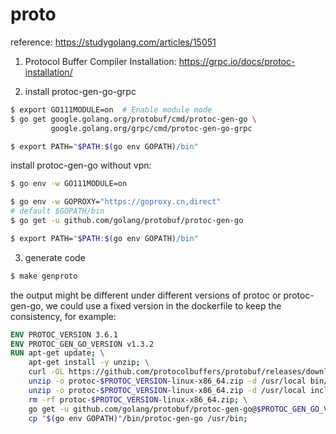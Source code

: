 # proto

reference: https://studygolang.com/articles/15051

1. Protocol Buffer Compiler Installation: https://grpc.io/docs/protoc-installation/

2. install protoc-gen-go-grpc

```sh
$ export GO111MODULE=on  # Enable module mode
$ go get google.golang.org/protobuf/cmd/protoc-gen-go \
         google.golang.org/grpc/cmd/protoc-gen-go-grpc

$ export PATH="$PATH:$(go env GOPATH)/bin"
```

install protoc-gen-go without vpn:

```sh
$ go env -w GO111MODULE=on

$ go env -w GOPROXY="https://goproxy.cn,direct" 
# default $GOPATH/bin
$ go get -u github.com/golang/protobuf/protoc-gen-go

$ export PATH="$PATH:$(go env GOPATH)/bin"
```

3. generate code

```sh
$ make genproto 
```

the output might be different under different versions of protoc or protoc-gen-go, we could use a fixed version in the dockerfile to keep the consistency, for example:

```dockerfile
ENV PROTOC_VERSION 3.6.1
ENV PROTOC_GEN_GO_VERSION v1.3.2
RUN apt-get update; \
    apt-get install -y unzip; \
    curl -OL https://github.com/protocolbuffers/protobuf/releases/download/v$PROTOC_VERSION/protoc-$PROTOC_VERSION-linux-x86_64.zip; \
    unzip -o protoc-$PROTOC_VERSION-linux-x86_64.zip -d /usr/local bin/protoc && \
    unzip -o protoc-$PROTOC_VERSION-linux-x86_64.zip -d /usr/local include/* && \
    rm -rf protoc-$PROTOC_VERSION-linux-x86_64.zip; \
    go get -u github.com/golang/protobuf/protoc-gen-go@$PROTOC_GEN_GO_VERSION; \
    cp "$(go env GOPATH)"/bin/protoc-gen-go /usr/bin;
```
